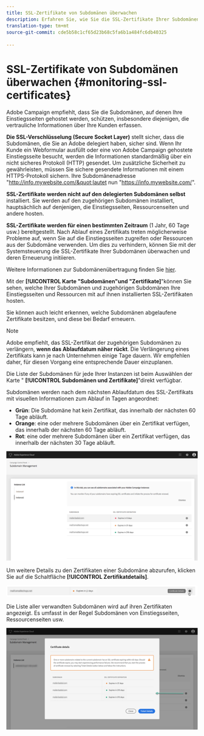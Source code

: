 ```yaml
---
title: SSL-Zertifikate von Subdomänen überwachen
description: Erfahren Sie, wie Sie die SSL-Zertifikate Ihrer Subdomänen überwachen.
translation-type: tm+mt
source-git-commit: cde5b58c1cf65d23b68c5fa6b1a484fc6db40325

---
```



# SSL-Zertifikate von Subdomänen überwachen {#monitoring-ssl-certificates}

Adobe Campaign empfiehlt, dass Sie die Subdomänen, auf denen Ihre Einstiegsseiten gehostet werden, schützen, insbesondere diejenigen, die vertrauliche Informationen über Ihre Kunden erfassen.

**Die SSL-Verschlüsselung (Secure Socket Layer)** stellt sicher, dass die Subdomänen, die Sie an Adobe delegiert haben, sicher sind. Wenn Ihr Kunde ein Webformular ausfüllt oder eine von Adobe Campaign gehostete Einstiegsseite besucht, werden die Informationen standardmäßig über ein nicht sicheres Protokoll (HTTP) gesendet. Um zusätzliche Sicherheit zu gewährleisten, müssen Sie sichere gesendete Informationen mit einem HTTPS-Protokoll sichern. Ihre Subdomänenadresse &quot;http://info.mywebsite.com/&quot;lautet nun &quot;https://info.mywebsite.com/&quot;.

**SSL-Zertifikate werden nicht auf den delegierten Subdomänen selbst** installiert. Sie werden auf den zugehörigen Subdomänen installiert, hauptsächlich auf denjenigen, die Einstiegsseiten, Ressourcenseiten und andere hosten.

**SSL-Zertifikate werden für einen bestimmten Zeitraum** (1 Jahr, 60 Tage usw.) bereitgestellt. Nach Ablauf eines Zertifikats treten möglicherweise Probleme auf, wenn Sie auf die Einstiegsseiten zugreifen oder Ressourcen aus der Subdomäne verwenden. Um dies zu verhindern, können Sie mit der Systemsteuerung die SSL-Zertifikate Ihrer Subdomänen überwachen und deren Erneuerung initiieren.

Weitere Informationen zur Subdomänenübertragung finden Sie [hier](https://helpx.adobe.com/campaign/kb/domain-name-delegation.html).

Mit der **[!UICONTROL Karte &quot;Subdomänen&quot;und &quot;Zertifikate]**&quot;können Sie sehen, welche Ihrer Subdomänen und zugehörigen Subdomänen Ihre Einstiegsseiten und Ressourcen mit auf ihnen installierten SSL-Zertifikaten hosten.

Sie können auch leicht erkennen, welche Subdomänen abgelaufene Zertifikate besitzen, und diese bei Bedarf erneuern.

>[!NOTE]
>
>Adobe empfiehlt, das SSL-Zertifikat der zugehörigen Subdomänen zu verlängern, **wenn das Ablaufdatum näher rückt**. Die Verlängerung eines Zertifikats kann je nach Unternehmen einige Tage dauern. Wir empfehlen daher, für diesen Vorgang eine entsprechende Dauer einzuplanen.
<!-- note to remove? immediate, no more delay? -->

Die Liste der Subdomänen für jede Ihrer Instanzen ist beim Auswählen der Karte &quot; **[!UICONTROL Subdomänen und Zertifikate]**&quot;direkt verfügbar.

Subdomänen werden nach dem nächsten Ablaufdatum des SSL-Zertifikats mit visuellen Informationen zum Ablauf in Tagen angeordnet:

* **Grün**: Die Subdomäne hat kein Zertifikat, das innerhalb der nächsten 60 Tage abläuft.
* **Orange**: eine oder mehrere Subdomänen über ein Zertifikat verfügen, das innerhalb der nächsten 60 Tage abläuft.
* **Rot**: eine oder mehrere Subdomänen über ein Zertifikat verfügen, das innerhalb der nächsten 30 Tage abläuft.

![](assets/visual_alert2.png)

Um weitere Details zu den Zertifikaten einer Subdomäne abzurufen, klicken Sie auf die Schaltfläche **[!UICONTROL Zertifikatdetails]**.

![](assets/certificate_details4.png)

Die Liste aller verwandten Subdomänen wird auf ihren Zertifikaten angezeigt. Es umfasst in der Regel Subdomänen von Einstiegsseiten, Ressourcenseiten usw.

![](assets/monitoring_subdomains_details2.png)
